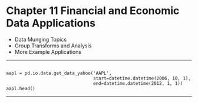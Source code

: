 Chapter 11 Financial and Economic Data Applications
=======================================================
- Data Munging Topics
- Group Transforms and Analysis
- More Example Applications

<hr>
<pre><code>
aapl = pd.io.data.get_data_yahoo('AAPL', 
                                 start=datetime.datetime(2006, 10, 1), 
                                 end=datetime.datetime(2012, 1, 1))
aapl.head()
</code></pre>
<hr>
